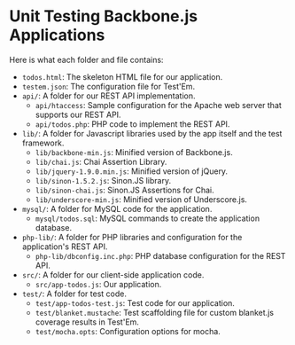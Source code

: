 # Unit Testing Backbone.js Applications

Here is what each folder and file contains:

* `todos.html`: The skeleton HTML file for our application.
* `testem.json`: The configuration file for Test'Em.
* `api/`: A folder for our REST API implementation.
  * `api/htaccess`: Sample configuration for the Apache web server that supports our REST API.
  * `api/todos.php`: PHP code to implement the REST API.
* `lib/`: A folder for Javascript libraries used by the app itself and the test framework.
  * `lib/backbone-min.js`: Minified version of Backbone.js.
  * `lib/chai.js`: Chai Assertion Library.
  * `lib/jquery-1.9.0.min.js`: Minified version of jQuery.
  * `lib/sinon-1.5.2.js`: Sinon.JS library.
  * `lib/sinon-chai.js`: Sinon.JS Assertions for Chai.
  * `lib/underscore-min.js`: Minified version of Underscore.js.
* `mysql/`: A folder for MySQL code for the application.
  * `mysql/todos.sql`: MySQL commands to create the application database.
* `php-lib/`: A folder for PHP libraries and configuration for the application's REST API.
  * `php-lib/dbconfig.inc.php`: PHP database configuration for the REST API.
* `src/`: A folder for our client-side application code.
  * `src/app-todos.js`: Our application.
* `test/`: A folder for test code.
  * `test/app-todos-test.js`: Test code for our application.
  * `test/blanket.mustache`: Test scaffolding file for custom blanket.js coverage results in Test'Em.
  * `test/mocha.opts`: Configuration options for mocha.

